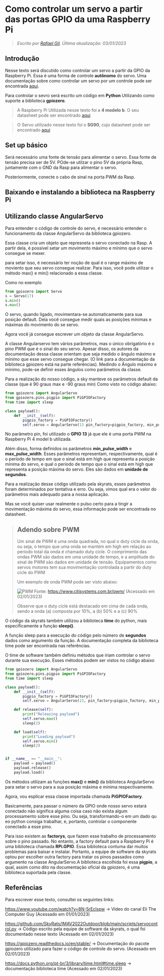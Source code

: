 # Como controlar um servo a partir das portas GPIO da uma Raspberry Pi

> *Escrito por [Rafael Gil](https://github.com/printRafaelprog). Última atualização: 03/01/2023*

## Introdução 

Nesse texto será discutido como controlar um servo a partir da GPIO da Raspberry Pi. Essa é uma forma de controle **autônomo** do servo. Uma documentação sobre como controlar um servo por um controle pode ser encontrada [aqui](https://skyrats.github.io/knowledge_base/docs/Componentes%20-%20M%C3%B3dulos/Como_controlar_servo_pela_controladora_de_voo). 

Para controlar o sevro será escrito um código em **Python** Utilizando como suporte a biblioteca **gpiozero**. 

> A Raspberry Pi Utilizada nesse texto foi a **4 modelo b**. O seu datasheet pode ser encontrado [aqui](https://datasheets.raspberrypi.com/rpi4/raspberry-pi-4-datasheet.pdf) 

> O Servo utilizado nesse texto foi o **SG90**, cujo datasheet pode ser encontrado [aqui](http://www.ee.ic.ac.uk/pcheung/teaching/DE1_EE/stores/sg90_datasheet.pdf)

## Set up básico

Será necessário uma fonte de tensão para alimentar o servo. Essa fonte de tensão precisa ser de 5V. POde-se utilzar o pino 5V da própria Rasp, juntamente com o GND da Rasp para alimentar o servo. 

Posteriormente, conecte o cabo de sinal na porta PWM da Rasp. 

## Baixando e instalando a biblioteca na Raspberry Pi 

## Utilizando classe AngularServo

Para entender o código de controle do servo, é necessário entender o funcionamento da classe AngularServo da biblioteca gpiozero. 

Essa classe cria um objeto que represneta o servo conectado na Rasp. A partir dela, é possível setar um movimento máximo e mínimo que o servo consegue se mexer. 

para setar isso, é necessário ter noção de qual é o range máximo de moviento que seu servo consegue realizar. Para isso, você pode utilizar o método max() e min() relacionado a essa classe. 

Como no exemplo

```python
from gpiozero import Servo
s = Servo(17)
s.min()
s.max()
```

O servo, quando ligado, movimentara-se automaticamente para sua posição default. Dela você consegue medir quais as posições mínimas e máximas do movimento do se servo. 

Agora você já consegue escrever um objeto da classe AngularServo. 

A classe Angularservo tem vários parâmetros, mas o único obrigatório é o pino PWM que é o sinal do seu servo. Apesar disso, os autores da documentação dessa classe orientam que seja medido o ângulo máximo e mínimo que esse servo consegue chegar. (O link para a documentação da biblioteca gpiozero está na parte referências). Medindo o Ângulo máximo e mínimo, pode-se definir esses ângulos como parâmetros da classe. 

Para a realização do nosso código, a sky manteve os parâmetros default da classe (que é 90 graus max e -90 graus min) Como visto no código abaixo:

```python
from gpiozero import AngularServo
from gpiozero.pins.pigpio import PiGPIOFactory
from time import sleep

class payload():
	def __init__(self):
		pigpio_factory = PiGPIOFactory()
		self.servo = AngularServo(13 pin_factory=pigpio_factory, min_pulse_width=0.0010, max_pulse_width=0.0017)
```

No parâmetro pin, foi utilizado o **GPIO 13** já que ele é uma porta PWM na Raspberry Pi 4 model b utilizada. 

Além disso, forma definidos os parâmetros **min_pulse_width** e **max_pulse_width**. Esses parâmetros representam, respectivamente, qual é o período de tempo em que o sinal está em high que representa a posição mínima do servo, e qual o período de tempo que o sinal está em high que representa a posição máxima do servo. Eles são dados em **unidade de segundos**. 

Para a realização desse código utilizado pela skyrats, esses parâmetros foram determinados por tentativa e erro. Ou seja, vimos qual era o valor do parâmetros mais adequado para a nossa aplicação. 

Mas se você quiser usar realmente o pulso certo para a tingir a movimentação máxima do servo, essa informação pode ser encontrada no datasheet. 

>## Adendo sobre PWM
>Um sinal de PWM é uma onda quadrada, no qual o duty cicle da onda, ou seja, o tempo que uma onda se mantém em high em relação ao período total da onda é chamado duty cicle. O comprimento das ondas PWM são dados em uma unidade de tempo, e a amplitude do sinal de PWM são dados em unidade de tensão. Equipamentos como servos motores tem sua movimentação controlada a partir do duty cicle do PWM
>
>Um exemplo de onda PWM pode ser visto abaixo:
>
>![PWM](./assets/PWM.png)
>Fonte: https://www.citisystems.com.br/pwm/ (Acessado em 02/01/2023)
>
>Observe que o duty cicle está destacado em cima de cada onda, sendo a onda (a) composta por 10%, a (b) 50% e a (c) 90%

O código da skyrats também utilizou a biblioteca **time** do python, mais especificamente a função **sleep()**. 

A função sleep para a execução do código pelo número de **segundos** dados como argumento da função. A documentação completa da biblioteca time pode ser encontrada nas referências.

O time de software também definiu métodos que iriam controlar o servo durante sua execução. Esses métodos podem ser vistos no código abaixo

```python
from gpiozero import AngularServo
from gpiozero.pins.pigpio import PiGPIOFactory
from time import sleep

class payload():
	def __init__(self):
		pigpio_factory = PiGPIOFactory()
		self.servo = AngularServo(13, pin_factory=pigpio_factory, min_pulse_width=0.0010, max_pulse_width=0.0017)

	def release(self):
		print("Releasing payload")
		self.servo.max()
		sleep(2)

	def load(self):
		print("Loading payload")
		self.servo.min()
		sleep(2)


if __name__ == "__main__":
	payload = payload()
	payload.release()
	payload.load()
```

Os métodos utilizam as funções **max()** e **min()** da biblioteca AngularServo para setar o servo para a sua posição máxima e mínima respectivamente. 

Agora, vou esplicar essa classe importada chamada **PiGPIOFactory**. 

Basicamente, para passar o número da GPIO onde nosso servo estará conectado não significa alguma coisa caso não exista algum processamento sobre esse pino. Ou seja, transformando-o em um dado qu eo python consiga trabalhar, e, portanto, controlar o componente conectado a esse pino. 

Para isso existem as **factorys**, que fazem esse trabalho de processamento sobre o pino passado. No entanto, a factory default para a Raspberry Pi é uma biblioteca chamada **RPi.GPIO**. Essa biblioteca contuma dar muitos problemas para baixar e instalar. Portanto, a equipe de software da skyrats optou por escolher outra factory para tratar os pinos passados como argumento na classe AngularServo.A biblioteca escolhida foi essa **pigpio**, a qual, assim como dito na documentação oficial da gpiozero, é uma biblioteca suportada pela classe. 


## Referências

Para escrever esse texto, consultei os seguintes links:

https://www.youtube.com/watch?v=8N-5rEclspw -> Vídeo do canal Eli The Computer Guy (Acessado em 01/01/2023)

https://github.com/SkyRats/IMAV2022Outdoor/blob/main/scripts/servocontrol.py -> Código escrito pela equipe de software da skyrats, o qual foi documentado nesse texto (Acessado em 02/01/2023)

https://gpiozero.readthedocs.io/en/stable/ -> Documentação do pacote gpiozero utilizado para fazer o código de controle do servo. (Acessado em 02/01/2023)

https://docs.python.org/pt-br/3/library/time.html#time.sleep -> documentação biblioteca time (Acessado em 02/01/2023)
